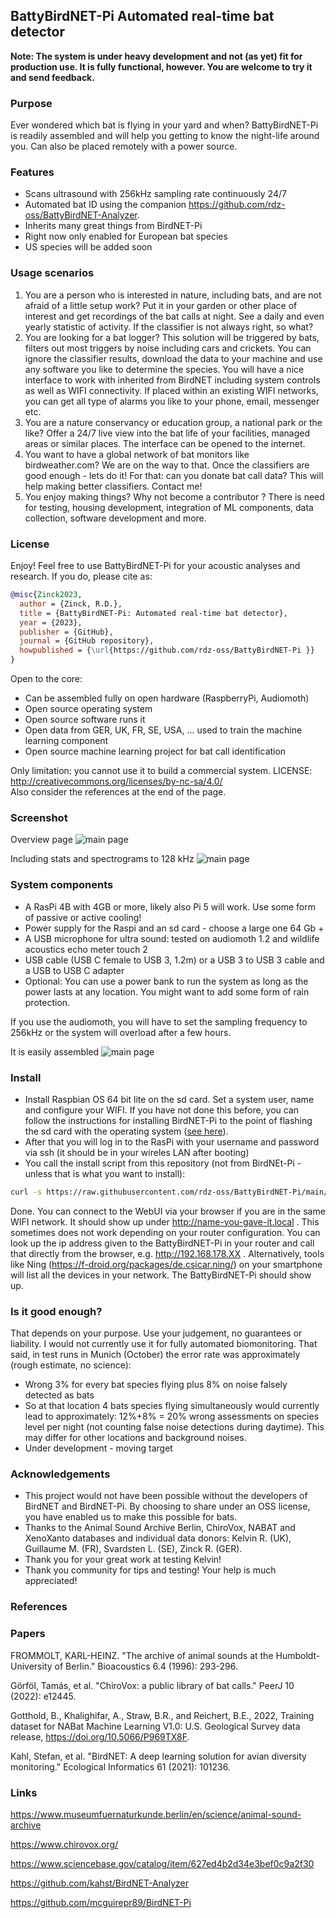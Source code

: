 ## BattyBirdNET-Pi  Automated real-time bat detector

**Note: The system is under heavy development and not (as yet) fit for production use. 
It is fully functional, however. You are welcome to try it and send feedback.**

### Purpose
Ever wondered which bat is flying in your yard and when? BattyBirdNET-Pi is readily assembled and will help you getting to know the 
night-life around you. Can also be placed remotely with a power source.

### Features

* Scans ultrasound with 256kHz sampling rate continuously 24/7 
* Automated bat ID using the companion https://github.com/rdz-oss/BattyBirdNET-Analyzer.
* Inherits many great things from BirdNET-Pi
* Right now only enabled for European bat species
* US species will be added soon

### Usage scenarios
1. You are a person who is interested in nature, including bats, and are not afraid of a little setup work?
Put it in your garden or other place of interest and get recordings of the bat calls at night. 
See a daily and even yearly statistic of activity. If the classifier is not always right, so what?
2. You are looking for a bat logger? This solution will be triggered by bats, filters out most triggers by 
noise including cars and crickets. You can ignore the classifier results, download the data to your machine and use any software you like to 
determine the species. You will have a nice interface to work with inherited from BirdNET including system controls
as well as WIFI connectivity. If placed within an existing WIFI networks, you can get all type of alarms you like to 
your phone, email, messenger etc.
3. You are a nature conservancy or education group, a national park or the like? Offer a 24/7 live view into the bat life 
of your facilities, managed areas or similar places. The interface can be opened to the internet.
4. You want to have a global network of bat monitors like birdweather.com? We are on the way to that. Once the classifiers are
good enough - lets do it! For that: can you donate bat call data? This will help making better classifiers. Contact me!
4. You enjoy making things? Why not become a contributor ? There is need for testing, housing development,
integration of ML components, data collection, software development and more.


### License

Enjoy! Feel free to use BattyBirdNET-Pi for your acoustic analyses and research. If you do, please cite as:
``` bibtex
@misc{Zinck2023,
  author = {Zinck, R.D.},
  title = {BattyBirdNET-Pi: Automated real-time bat detector},
  year = {2023},
  publisher = {GitHub},
  journal = {GitHub repository},
  howpublished = {\url{https://github.com/rdz-oss/BattyBirdNET-Pi }}
}
```
Open to the core:
* Can be assembled fully on open hardware (RaspberryPi, Audiomoth) 
* Open source operating system 
* Open source software runs it 
* Open data from GER, UK, FR, SE, USA, ... used to train the machine learning component
* Open source machine learning project for bat call identification

Only limitation: you cannot use it to build a commercial system.
LICENSE: http://creativecommons.org/licenses/by-nc-sa/4.0/  
Also consider the references at the end of the page.

### Screenshot
Overview page
![main page](homepage/images/BatNET-Pi-Screen.png "Main page")

Including stats and spectrograms to 128 kHz
![main page](homepage/images/BatNET-Pi-Screen-3.png "Main page")

### System components

* A RasPi 4B with 4GB or more, likely also Pi 5 will work. Use some form of passive or active cooling!
* Power supply for the Raspi and an sd card - choose a large one 64 Gb +
* A USB microphone for ultra sound: tested on audiomoth 1.2 and wildlife acoustics echo meter touch 2
* USB cable (USB C female to USB 3, 1.2m) or a USB 3 to USB 3 cable and a USB to USB C adapter
* Optional: You can use a power bank to run the system as long as the power lasts at any location. 
You might want to add some form of rain protection.

If you use the audiomoth, you will have to set the sampling frequency to 256kHz or the system will overload after a few hours.

It is easily assembled
![main page](homepage/images/System-1.png "Main page")

### Install
* Install Raspbian OS 64 bit lite on the sd card. Set a system user, name and configure your WIFI. If you have not done this before, 
you can follow the instructions for installing BirdNET-Pi to the point of flashing the sd card with the operating system ([see here](./README-BirdNET-Pi.md)). 
* After that you will log in to the RasPi with your username and password via ssh (it should be in your wireles LAN after booting)
* You call the install script from this repository (not from BirdNEt-Pi - unless that is what you want to install):
```sh
curl -s https://raw.githubusercontent.com/rdz-oss/BattyBirdNET-Pi/main/newinstaller.sh | bash
```
Done. You can connect to the WebUI via your browser if you are in the same WIFI network. It should show up under http://name-you-gave-it.local .
This sometimes does not work depending on your router configuration. You can look up the ip address given to the BattyBirdNET-Pi
in your router and call that directly from the browser, e.g. http://192.168.178.XX . Alternatively, tools like Ning (https://f-droid.org/packages/de.csicar.ning/) on your smartphone will
list all the devices in your network. The BattyBirdNET-Pi should show up.

### Is it good enough?
That depends on your purpose. Use your judgement, no guarantees or liability. I would not currently use it for fully automated biomonitoring. That said,
in test runs in Munich (October) the error rate was approximately (rough estimate, no science):
* Wrong 3% for every bat species flying plus 8% on noise falsely detected as bats 
* So at that location 4 bats species flying simultaneously would currently lead to approximately:  12%+8% = 20% wrong assessments on species level
per night (not counting false noise detections during daytime).
This may differ for other locations and background noises. 
* Under development - moving target 


### Acknowledgements
* This project would not have been possible without the developers of BirdNET and BirdNET-Pi. 
By choosing to share under an OSS license, you have enabled us to make this possible for bats.
* Thanks to the Animal Sound Archive Berlin, ChiroVox, NABAT and XenoXanto databases and individual data donors:
Kelvin R. (UK), Guillaume M. (FR), Svardsten L. (SE), Zinck R. (GER).
* Thank you for your great work at testing Kelvin!
* Thank you community for tips and testing! Your help is much appreciated!

### References

### Papers

FROMMOLT, KARL-HEINZ. "The archive of animal sounds at the Humboldt-University of Berlin." Bioacoustics 6.4 (1996): 293-296.

Görföl, Tamás, et al. "ChiroVox: a public library of bat calls." PeerJ 10 (2022): e12445.

Gotthold, B., Khalighifar, A., Straw, B.R., and Reichert, B.E., 2022, 
Training dataset for NABat Machine Learning V1.0: U.S. Geological Survey 
data release, https://doi.org/10.5066/P969TX8F.

Kahl, Stefan, et al. "BirdNET: A deep learning solution for avian diversity monitoring." Ecological Informatics 61 (2021): 101236.

### Links

https://www.museumfuernaturkunde.berlin/en/science/animal-sound-archive

https://www.chirovox.org/

https://www.sciencebase.gov/catalog/item/627ed4b2d34e3bef0c9a2f30

https://github.com/kahst/BirdNET-Analyzer

https://github.com/mcguirepr89/BirdNET-Pi
